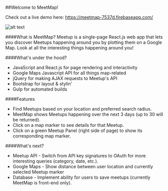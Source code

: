 ##Welcome to MeetMap!

Check out a live demo here: https://meetmap-7537d.firebaseapp.com/

![alt text](https://github.com/eaylward8/uo-mid-level-project-meetmap/blob/master/meetmap-screenshot.png "MeetMap Screenshot")

####What is MeetMap?
Meetup is a single-page React.js web app that lets you discover Meetups happening around you by plotting them on a Google Map. Look at all the interesting things happening around you!

####What's under the hood?
* JavaScript and React.js for page rendering and interactivity
* Google Maps Javascript API for all things map-related
* jQuery for making AJAX requests to Meetup's API
* Bootstrap for layout & stylin'
* Gulp for automated builds

####Features
* Find Meetups based on your location and preferred search radius.
* MeetMap shows Meetups happening over the next 3 days (up to 30 will be returned).
* Click on a map marker to see details for that Meetup.
* Click on a green Meetup Panel (right side of page) to show its corresponding map marker.

####What's next?
* Meetup API - Switch from API key signatures to OAuth for more interesting queries (category, date, etc.).
* Google Maps - Show distance between user location and currently selected Meetup marker
* Database - Implement ability for users to save meetups (currently MeetMap is front-end only).
